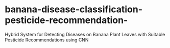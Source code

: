 # banana-disease-classification-pesticide-recommendation-
Hybrid System for Detecting Diseases on Banana Plant Leaves with Suitable Pesticide Recommendations using CNN
